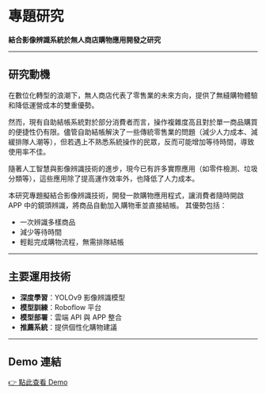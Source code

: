 # 專題研究

**結合影像辨識系統於無人商店購物應用開發之研究**

---

## 研究動機

在數位化轉型的浪潮下，無人商店代表了零售業的未來方向，提供了無縫購物體驗和降低運營成本的雙重優勢。

然而，現有自助結帳系統對於部分消費者而言，操作複雜度高且對於單一商品購買的便捷性仍有限。儘管自助結帳解決了一些傳統零售業的問題（減少人力成本、減緩排隊人潮等），但若遇上不熟悉系統操作的民眾，反而可能增加等待時間，導致使用率不佳。

隨著人工智慧與影像辨識技術的進步，現今已有許多實際應用（如零件檢測、垃圾分類等），這些應用除了提高運作效率外，也降低了人力成本。

本研究專題擬結合影像辨識技術，開發一款購物應用程式，讓消費者隨時開啟 APP 中的鏡頭辨識，將商品自動加入購物車並直接結帳。
其優勢包括：

* 一次辨識多樣商品
* 減少等待時間
* 輕鬆完成購物流程，無需排隊結帳

---

## 主要運用技術

* **深度學習**：YOLOv9 影像辨識模型
* **模型訓練**：Roboflow 平台
* **模型部署**：雲端 API 與 APP 整合
* **推薦系統**：提供個性化購物建議

---

## Demo 連結

[👉 點此查看 Demo](https://drive.google.com/file/d/1GYjxNaOolFNBfk-ULY9MM8B343w23_O0/view)
